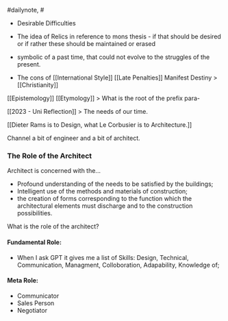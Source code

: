 #dailynote, #
- Desirable Difficulties
- The idea of Relics in reference to mons thesis - if that should be desired or if rather these should be maintained or erased 
- symbolic of a past time, that could not evolve to the struggles of the present.

- The cons of [[International Style]]
[[Late Penalties]]
Manifest Destiny > [[Christianity]]

[[Epistemology]] 
[[Etymology]] > What is the root of the prefix para-

[[2023 - Uni Reflection]] > The needs of our time. 

[[Dieter Rams is to Design, what Le Corbusier is to Architecture.]]

Channel a bit of engineer and a bit of architect.

### The Role of the Architect
Architect is concerned with the...

- Profound understanding of the needs to be satisfied by the buildings;
- Intelligent use of the methods and materials of construction;
- the creation of forms corresponding to the function which the architectural elements must discharge and to the construction possibilities. 

What is the role of the architect?
#### Fundamental Role:
- When I ask GPT it gives me a list of Skills: Design, Technical, Communication, Managment, Colloboration, Adapability, Knowledge of; 



#### Meta Role:
- Communicator
- Sales Person
- Negotiator

###

